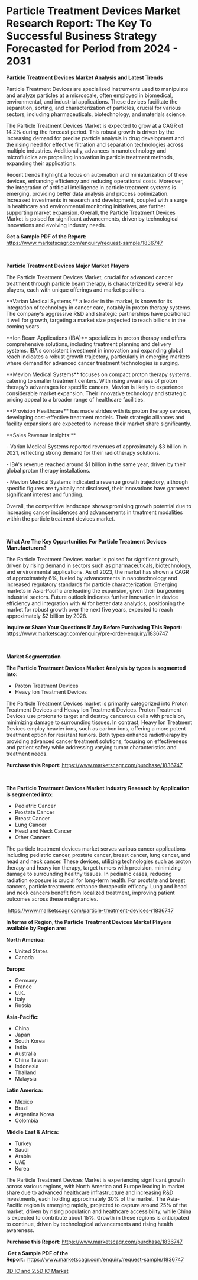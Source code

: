 <p><h1>Particle Treatment Devices Market Research Report: The Key To Successful Business Strategy Forecasted for Period from 2024 - 2031</h1></p><p><strong>Particle Treatment Devices Market Analysis and Latest Trends</strong></p>
<p><p>Particle Treatment Devices are specialized instruments used to manipulate and analyze particles at a microscale, often employed in biomedical, environmental, and industrial applications. These devices facilitate the separation, sorting, and characterization of particles, crucial for various sectors, including pharmaceuticals, biotechnology, and materials science.</p><p>The Particle Treatment Devices Market is expected to grow at a CAGR of 14.2% during the forecast period. This robust growth is driven by the increasing demand for precise particle analysis in drug development and the rising need for effective filtration and separation technologies across multiple industries. Additionally, advances in nanotechnology and microfluidics are propelling innovation in particle treatment methods, expanding their applications.</p><p>Recent trends highlight a focus on automation and miniaturization of these devices, enhancing efficiency and reducing operational costs. Moreover, the integration of artificial intelligence in particle treatment systems is emerging, providing better data analysis and process optimization. Increased investments in research and development, coupled with a surge in healthcare and environmental monitoring initiatives, are further supporting market expansion. Overall, the Particle Treatment Devices Market is poised for significant advancements, driven by technological innovations and evolving industry needs.</p></p>
<p><strong>Get a Sample PDF of the Report:&nbsp;</strong> <a href="https://www.marketscagr.com/enquiry/request-sample/1836747?utm_campaign=1743&utm_medium=2&utm_source=Github&utm_content=ia&utm_term=31122024&utm_id=particle-treatment-devices">https://www.marketscagr.com/enquiry/request-sample/1836747</a></p>
<p>&nbsp;</p>
<p><strong>Particle Treatment Devices Major Market Players</strong></p>
<p><p>The Particle Treatment Devices Market, crucial for advanced cancer treatment through particle beam therapy, is characterized by several key players, each with unique offerings and market positions. </p><p>**Varian Medical Systems,** a leader in the market, is known for its integration of technology in cancer care, notably in proton therapy systems. The company's aggressive R&D and strategic partnerships have positioned it well for growth, targeting a market size projected to reach billions in the coming years.</p><p>**Ion Beam Applications (IBA)** specializes in proton therapy and offers comprehensive solutions, including treatment planning and delivery systems. IBA's consistent investment in innovation and expanding global reach indicates a robust growth trajectory, particularly in emerging markets where demand for advanced cancer treatment technologies is surging.</p><p>**Mevion Medical Systems** focuses on compact proton therapy systems, catering to smaller treatment centers. With rising awareness of proton therapy’s advantages for specific cancers, Mevion is likely to experience considerable market expansion. Their innovative technology and strategic pricing appeal to a broader range of healthcare facilities.</p><p>**Provision Healthcare** has made strides with its proton therapy services, developing cost-effective treatment models. Their strategic alliances and facility expansions are expected to increase their market share significantly.</p><p>**Sales Revenue Insights:**</p><p>- Varian Medical Systems reported revenues of approximately $3 billion in 2021, reflecting strong demand for their radiotherapy solutions.</p><p>- IBA's revenue reached around $1 billion in the same year, driven by their global proton therapy installations.</p><p>- Mevion Medical Systems indicated a revenue growth trajectory, although specific figures are typically not disclosed, their innovations have garnered significant interest and funding.</p><p>Overall, the competitive landscape shows promising growth potential due to increasing cancer incidences and advancements in treatment modalities within the particle treatment devices market.</p></p>
<p>&nbsp;</p>
<p><strong>What Are The Key Opportunities For Particle Treatment Devices Manufacturers?</strong></p>
<p><p>The Particle Treatment Devices market is poised for significant growth, driven by rising demand in sectors such as pharmaceuticals, biotechnology, and environmental applications. As of 2023, the market has shown a CAGR of approximately 6%, fueled by advancements in nanotechnology and increased regulatory standards for particle characterization. Emerging markets in Asia-Pacific are leading the expansion, given their burgeoning industrial sectors. Future outlook indicates further innovation in device efficiency and integration with AI for better data analytics, positioning the market for robust growth over the next five years, expected to reach approximately $2 billion by 2028.</p></p>
<p><strong>Inquire or Share Your Questions If Any Before Purchasing This Report:</strong> <a href="https://www.marketscagr.com/enquiry/pre-order-enquiry/1836747?utm_campaign=1743&utm_medium=2&utm_source=Github&utm_content=ia&utm_term=31122024&utm_id=particle-treatment-devices">https://www.marketscagr.com/enquiry/pre-order-enquiry/1836747</a></p>
<p>&nbsp;</p>
<p><strong>Market Segmentation</strong></p>
<p><strong>The Particle Treatment Devices Market Analysis by types is segmented into:</strong></p>
<p><ul><li>Proton Treatment Devices</li><li>Heavy Ion Treatment Devices</li></ul></p>
<p><p>The Particle Treatment Devices market is primarily categorized into Proton Treatment Devices and Heavy Ion Treatment Devices. Proton Treatment Devices use protons to target and destroy cancerous cells with precision, minimizing damage to surrounding tissues. In contrast, Heavy Ion Treatment Devices employ heavier ions, such as carbon ions, offering a more potent treatment option for resistant tumors. Both types enhance radiotherapy by providing advanced cancer treatment solutions, focusing on effectiveness and patient safety while addressing varying tumor characteristics and treatment needs.</p></p>
<p><strong>Purchase this Report:&nbsp;</strong><a href="https://www.marketscagr.com/purchase/1836747?utm_campaign=1743&utm_medium=2&utm_source=Github&utm_content=ia&utm_term=31122024&utm_id=particle-treatment-devices">https://www.marketscagr.com/purchase/1836747</a></p>
<p>&nbsp;</p>
<p><strong>The Particle Treatment Devices Market Industry Research by Application is segmented into:</strong></p>
<p><ul><li>Pediatric Cancer</li><li>Prostate Cancer</li><li>Breast Cancer</li><li>Lung Cancer</li><li>Head and Neck Cancer</li><li>Other Cancers</li></ul></p>
<p><p>The particle treatment devices market serves various cancer applications including pediatric cancer, prostate cancer, breast cancer, lung cancer, and head and neck cancer. These devices, utilizing technologies such as proton therapy and heavy ion therapy, target tumors with precision, minimizing damage to surrounding healthy tissues. In pediatric cases, reducing radiation exposure is crucial for long-term health. For prostate and breast cancers, particle treatments enhance therapeutic efficacy. Lung and head and neck cancers benefit from localized treatment, improving patient outcomes across these malignancies.</p></p>
<p><a href="https://www.marketscagr.com/particle-treatment-devices-r1836747?utm_campaign=1743&utm_medium=2&utm_source=Github&utm_content=ia&utm_term=31122024&utm_id=particle-treatment-devices">&nbsp;https://www.marketscagr.com/particle-treatment-devices-r1836747</a></p>
<p><strong>In terms of Region, the Particle Treatment Devices Market Players available by Region are:</strong></p>
<p>
    <p> <strong> North America: </strong>
        <ul>
            <li>United States</li>
            <li>Canada</li>
        </ul>
        </p> 
    <p> <strong> Europe: </strong>
        <ul>
            <li>Germany</li>
            <li>France</li>
            <li>U.K.</li>
            <li>Italy</li>
            <li>Russia</li>
        </ul>
        </p> 
    <p> <strong> Asia-Pacific: </strong>
        <ul>
            <li>China</li>
            <li>Japan</li>
            <li>South Korea</li>
            <li>India</li>
            <li>Australia</li>
            <li>China Taiwan</li>
            <li>Indonesia</li>
            <li>Thailand</li>
            <li>Malaysia</li>
        </ul>
        </p> 
    <p> <strong> Latin America: </strong>
        <ul>
            <li>Mexico</li>
            <li>Brazil</li>
            <li>Argentina Korea</li>
            <li>Colombia</li>
        </ul>
        </p> 
    <p> <strong> Middle East & Africa: </strong>
        <ul>
            <li>Turkey</li>
            <li>Saudi</li>
            <li>Arabia</li>
            <li>UAE</li>
            <li>Korea</li>
        </ul>
    </p>
    </p>
<p><p>The Particle Treatment Devices Market is experiencing significant growth across various regions, with North America and Europe leading in market share due to advanced healthcare infrastructure and increasing R&D investments, each holding approximately 30% of the market. The Asia-Pacific region is emerging rapidly, projected to capture around 25% of the market, driven by rising population and healthcare accessibility, while China is expected to contribute about 15%. Growth in these regions is anticipated to continue, driven by technological advancements and rising health awareness.</p></p>
<p><strong>Purchase this Report: </strong><a href="https://www.marketscagr.com/purchase/1836747?utm_campaign=1743&utm_medium=2&utm_source=Github&utm_content=ia&utm_term=31122024&utm_id=particle-treatment-devices">https://www.marketscagr.com/purchase/1836747</a></p>
<p>&nbsp;<strong>Get a Sample PDF of the Report:&nbsp;&nbsp;</strong><a href="https://www.marketscagr.com/enquiry/request-sample/1836747?utm_campaign=1743&utm_medium=2&utm_source=Github&utm_content=ia&utm_term=31122024&utm_id=particle-treatment-devices">https://www.marketscagr.com/enquiry/request-sample/1836747</a></p>
<p><strong></strong></p>
<p><p><a href="https://github.com/willjis/Market-Research-Report-List-1/blob/main/3d-ic-and-25d-ic-market.md?utm_campaign=1743&utm_medium=2&utm_source=Github&utm_content=ia&utm_term=31122024&utm_id=particle-treatment-devices">3D IC and 2.5D IC Market</a></p></p>